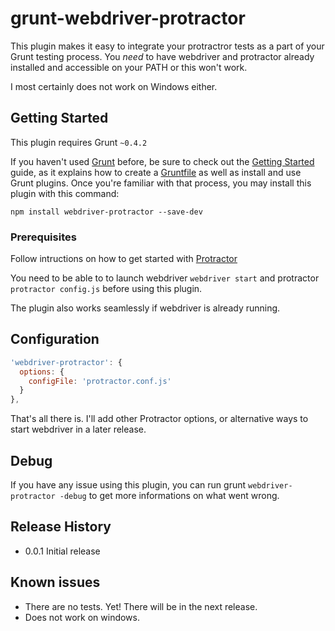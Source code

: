grunt-webdriver-protractor
==========================

This plugin makes it easy to integrate your protractror tests as a part of your Grunt testing process. You *need* to have webdriver and protractor already installed and accessible on your PATH or this won't work.

I most certainly does not work on Windows either.

## Getting Started
This plugin requires Grunt `~0.4.2`

If you haven't used [Grunt](http://gruntjs.com/) before, be sure to check out the [Getting Started](http://gruntjs.com/getting-started) guide, as it explains how to create a [Gruntfile](http://gruntjs.com/sample-gruntfile) as well as install and use Grunt plugins. Once you're familiar with that process, you may install this plugin with this command:

```shell
npm install webdriver-protractor --save-dev
```

### Prerequisites

Follow intructions on how to get started with [Protractor](https://github.com/angular/protractor/blob/master/docs/getting-started.md#setup-and-config)

You need to be able to to launch webdriver `webdriver start` and protractor `protractor config.js` before using this plugin.

The plugin also works seamlessly if webdriver is already running.

## Configuration

```js
'webdriver-protractor': {
  options: {
    configFile: 'protractor.conf.js'
  }
},
```

That's all there is. I'll add other Protractor options, or alternative ways to start webdriver in a later release.

## Debug

If you have any issue using this plugin, you can run grunt `webdriver-protractor -debug` to get more informations on what went wrong.

## Release History
- 0.0.1 Initial release

## Known issues
- There are no tests. Yet! There will be in the next release.
- Does not work on windows.

